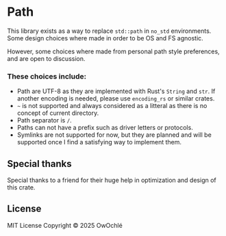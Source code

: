 # Path

This library exists as a way to replace `std::path` in `no_std` environments. 
Some design choices where made in order to be OS and FS agnostic.

However, some choices where made from personal path style preferences, and are open to discussion.

### These choices include:
- Path are UTF-8 as they are implemented with Rust's `String` and `str`. If another encoding is needed, please use `encoding_rs` or similar crates.
- `~` is not supported and always considered as a litteral as there is no concept of current directory.
- Path separator is `/`.
- Paths can not have a prefix such as driver letters or protocols.
- Symlinks are not supported for now, 
  but they are planned and will be supported once I find a satisfying way to implement them.

## Special thanks
Special thanks to a friend for their huge help in optimization and design of this crate.

## License
MIT License
Copyright © 2025 OwOchlé
